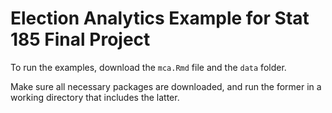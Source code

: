 # Election Analytics Example for Stat 185 Final Project

To run the examples, download the `mca.Rmd` file and the `data` folder. 

Make sure all necessary packages are downloaded, and run the former in a working directory that includes the latter.
